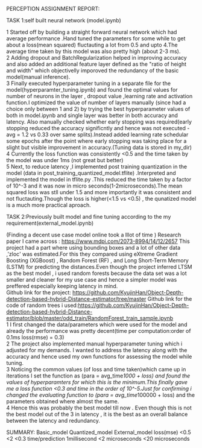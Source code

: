 PERCEPTION ASSIGNMENT REPORT:



TASK 1:self built neural network (model.ipynb)

1 Started off by building a straight forward neural network which had average performance .Hand tuned the parameters for some while to get about a loss(mean squared) fluctauting a lot from 0.5 and upto 4.The average time taken by this model was also pretty high (about 2-3 ms).<br>
2 Adding dropout and BatchRegularization helped in improving accuracy and also added an additional feature layer defined as the "ratio of height and width" which objectivelly imporoved the redundancy of the basic model(manual inference).<br>
3 Finally executed hyperparameter tuning in a separate file for the model(hyperparamter_tuning.ipynb) and found the optimal values for number of neurons in the layer , dropout value ,learning rate and activation function.I optimized the value of number of layers manually (since had a choice only between 1 and 2) by trying the best hyperparameter values of both in model.ipynb and single layer was better in both accuracy and latency. Also manually checked whether early stopping was required(early stopping reduced the accuracy significntly and hence was not executed -avg = 1.2 vs 0.33 over same splits).Instead added learning rate schedular  some epochs after the point where early stopping was taking place for a slight but visible improvement in accuracy.(Tuning data is stored in my_dir)<br>
4 Currently the loss function was consistently <0.5 and the time taken by the model was under 1ms (not great but better)<br>
5 Next, to reduce latency ,I implemented post training quantization in the model (data in post_training_quantized_model.tflite) .Interpreted and implemented the model in tflite.py .This reduced the time taken by a factor of 10^-3 and it was now in micro seconds(1-2microseconds).The mean squared loss was stll under 1.5 and more importantly it was consistent and not fluctauting.Though the loss is higher(<1.5 vs <0.5) , the qunatized model is a much more practical aproach.<br>



TASK 2:Previously built model and fine tuning according to the my requirement(external_model.ipynb)

(Finding a decent use case model online took a lllot of time )
Research paper I came across : https://www.mdpi.com/2073-8994/14/12/2657
This project had a part where using bounding boxes and a lot of other data ,'zloc' was estimated.For this they compared using eXtreme Gradient Boosting (XGBoost) , Random Forest (RF) , and Long Short-Term Memory (LSTM) for predicting the distances.Even though the project inferred LTSM as the best model , i used random forests because the data set was a lot smaller and cleaner for my use case and hence a simpler model was preffered especially keeping latency in mind.<br>
Github link for the project: https://github.com/KyujinHan/Object-Depth-detection-based-hybrid-Distance-estimator/tree/master
Github link for the code of random trees i used:https://github.com/KyujinHan/Object-Depth-detection-based-hybrid-Distance-estimator/blob/master/odd_train/RandomForest_train_sample.ipynb<br>
1 I first changed the data/parameters which were used for the model and already the performance was pretty decent(time per computation:order of 0.1ms loss(rmse) = 0.3)<br>
2 The project also implemented manual hyperparameter tuning which i adjusted for my demands. I wanted to address the latency along with the accuracy and hence used my own functions for assessing the model while tuning.<br>
3 Noticing the common values (of loss and time taken)which came up in iterations I set the function as (para = avg_time*1000 + loss) and found the values of hyperparamters for which this is the minimum.This finally gave me a loss function <0.3 and time in the order of 10^-5.Just for confirming i changed the evaluating function to (para = avg_time*100000 + loss) and the parameters obtained where almost the same.<br>
4 Hence this was probably the best model till now . Even though this is not the best model out of the 3 in latency , it is the best as an overall balance between the latency and redundancy.<br>

SUMMARY:
                    Basic_model      Quantized_model       External_model
loss(mse)             <0.5             <2                     <0.3
time/prediction    1millisecond     <2 microseconds        <20 microseconds

